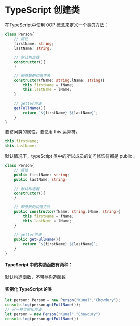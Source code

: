 # TypeScript 创建类

在TypeScript中使用 OOP 概念来定义一个类的方法：

~~~typescript
class Person{
    // 属性
    firstName: string;
    lastName: string;
    
    // 默认构造器
    constructor(){
    }
    
    // 带参数的构造方法
    constructor(fName: string,lName: string){
        this.firstName = fName;
        this.lastName = lName;
    }
    
    // getter方法
    getFullName(){
        return `${firstName} ${lastName}`;
    }
}
~~~

要访问类的属性，要使用 this 运算符。

~~~typescript
this.firstName;
this.lastName;
~~~

默认情况下，typeScript 类中的所以成员的访问修饰符都是 public 。

~~~typescript
class Person{
    // 属性
    public firstName: string;
    public lastName: string;
    
    // 默认构造器
    constructor(){
    }
    
    // 带参数的构造方法
    public constructor(fName: string,lName: string){
        this.firstName = fName;
        this.lastName = lName;
    }
    
    // getter方法
    public getFullName(){
        return `${firstName} ${lastName}`;
    }
}
~~~



#### TypeScript 中的构造函数有两种：

默认构造函数，不带参构造函数



#### 实例化 TypeScript 的类

~~~typescript
let person: Person = new Person("Kunal","Chowdury");
console.log(person.getFullName());
// 另一种实例化方法
let person = new Person("Kunal","Chowdury")
console.log(person.getFullName())
~~~



